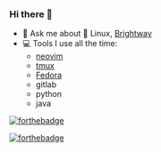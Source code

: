 ### Hi there 👋

- 💬 Ask me about 🐧 Linux, [Brightway](https://github.com/brightway-lca/)
- 💻 Tools I use all the time:
  + [neovim](https://neovim.io/)
  + [tmux](https://github.com/tmux/tmux)
  + [Fedora](https://getfedora.org/)
  + gitlab
  + python
  + java

[![forthebadge](https://forthebadge.com/images/badges/60-percent-of-the-time-works-every-time.svg)](https://forthebadge.com)

[![forthebadge](https://forthebadge.com/images/badges/it-works-why.svg)](https://forthebadge.com)

<!--
**tngTUDOR/tngTUDOR** is a ✨ _special_ ✨ repository because its `README.md` (this file) appears on your GitHub profile.

Here are some ideas to get you started:

- 🔭 I’m currently working on ...
- 🌱 I’m currently learning ...
- 👯 I’m looking to collaborate on ...
- 🤔 I’m looking for help with ...
- 💬 Ask me about ...
- 📫 How to reach me: ...
- 😄 Pronouns: ...
- ⚡ Fun fact: ...
-->
